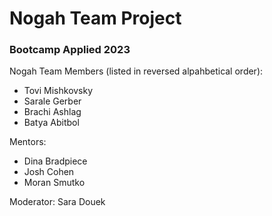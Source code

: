 # Nogah Team Project
### Bootcamp Applied 2023

Nogah Team Members 
(listed in reversed alpahbetical order):
- Tovi Mishkovsky
- Sarale Gerber
- Brachi Ashlag
- Batya Abitbol

Mentors:
- Dina Bradpiece
- Josh Cohen
- Moran Smutko

Moderator:
Sara Douek

